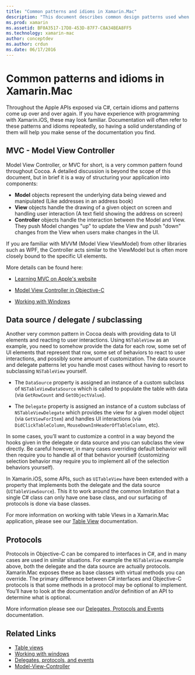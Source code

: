 ```yaml
---
title: "Common patterns and idioms in Xamarin.Mac"
description: "This document describes common design patterns used when building Xamarin.Mac apps. It discusses the model-view-controller pattern, the data source and delegate patterns, and protocols."
ms.prod: xamarin
ms.assetid: BF0A3517-17D8-453D-87F7-C8A34BEA8FF5
ms.technology: xamarin-mac
author: conceptdev
ms.author: crdun
ms.date: 06/17/2016
---
```


# Common patterns and idioms in Xamarin.Mac

Throughout the Apple APIs exposed via C#, certain idioms and patterns come up over and over again. If you have experience with programming with Xamarin.iOS, these may look familiar. Documentation will often refer to these patterns and idioms repeatedly, so having a solid understanding of them will help you make sense of the documentation you find.

## MVC - Model View Controller

Model View Controller, or MVC for short, is a very common pattern found throughout Cocoa. A detailed discussion is beyond the scope of this document, but in brief it is a way of structuring your application into components:

- **Model** objects represent the underlying data being viewed and manipulated (Like addresses in an address book)
- **View** objects handle the drawing of a given object on screen and handling user interaction (A text field showing the address on screen)
- **Controller** objects handle the interaction between the Model and View. They push Model changes "up" to update the View and push "down" changes from the View when users make changes in the UI.

If you are familiar with MVVM (Model View ViewModel) from other libraries such as WPF, the Controller acts similar to the ViewModel but is often more closely bound to the specific UI elements.

More details can be found here:

- [Learning MVC on Apple's website](https://developer.apple.com/library/ios/documentation/general/conceptual/devpedia-cocoacore/MVC.html)

- [Model View Controller in Objective-C](https://developer.apple.com/library/ios/documentation/general/conceptual/CocoaEncyclopedia/Model-View-Controller/Model-View-Controller.html)
- [Working with Windows](~/mac/user-interface/window.md)

## Data source / delegate / subclassing

Another very common pattern in Cocoa deals with providing data to UI elements and reacting to user interactions. Using `NSTableView` as an example, you need to somehow provide the data for each row, some set of UI elements that represent that row, some set of behaviors to react to user interactions, and possibly some amount of customization. The data source and delegate patterns let you handle most cases without having to resort to subclassing `NSTableView` yourself.

- The `DataSource` property is assigned an instance of a custom subclass of `NSTableViewDataSource` which is called to populate the table with data (via `GetRowCount` and `GetObjectValue`).

- The `Delegate` property is assigned an instance of a custom subclass of `NSTableViewDelegate` which provides the view for a given model object (via `GetViewForItem`) and handles UI interactions (via `DidClickTableColumn`, `MouseDownInHeaderOfTableColumn`, etc).

In some cases, you’ll want to customize a control in a way beyond the hooks given in the delegate or data source and you can subclass the view directly. Be careful however, in many cases overriding default behavior will then require you to handle all of that behavior yourself (customizing selection behavior may require you to implement all of the selection behaviors yourself).

In Xamarin.iOS, some APIs, such as `UITableView` have been extended with a property that implements both the delegate and the data source (`UITableViewSource`). This it to work around the common limitation that a single C# class can only have one base class, and our surfacing of protocols is done via base classes.

For more information on working with table VIews in a Xamarin.Mac application, please see our [Table View](~/mac/user-interface/table-view.md) documentation.

## Protocols

Protocols in Objective-C can be compared to interfaces in C#, and in many cases are used in similar situations. For example the `NSTableView` example above, both the delegate and the data source are actually protocols. Xamarin.Mac exposes these as  base classes with virtual methods you can override. The primary difference between C# interfaces and Objective-C protocols is that some methods in a protocol may be optional to implement. You’ll have to look at the documentation and/or definition of an API to determine what is optional.

More information please see our [Delegates, Protocols and Events](~/ios/app-fundamentals/delegates-protocols-and-events.md) documentation.



## Related Links

- [Table views](~/mac/user-interface/table-view.md)
- [Working with windows](~/mac/user-interface/window.md)
- [Delegates, protocols, and events](~/ios/app-fundamentals/delegates-protocols-and-events.md)
- [Model-View-Controller](https://developer.apple.com/library/ios/documentation/general/conceptual/CocoaEncyclopedia/Model-View-Controller/Model-View-Controller.html)
